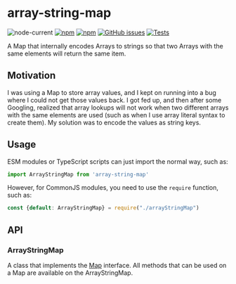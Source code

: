 # array-string-map

![node-current](https://img.shields.io/node/v/array-string-map)
[![npm](https://img.shields.io/npm/v/array-string-map)](https://www.npmjs.com/package/array-string-map)
[![npm](https://img.shields.io/npm/dt/array-string-map)](https://www.npmjs.com/package/array-string-map)
[![GitHub issues](https://img.shields.io/github/issues/PythonCoderAS/array-string-map)](https://github.com/PythonCoderAS/array-string-map/issues)
[![Tests](https://github.com/PythonCoderAS/array-string-map/actions/workflows/test.yml/badge.svg)](https://github.com/PythonCoderAS/array-string-map/actions/workflows/test.yml)

A Map that internally encodes Arrays to strings so that two Arrays with the same elements will return the same item.

## Motivation

I was using a Map to store array values, and I kept on running into a bug where I could not get those values back. I got
fed up, and then after some Googling, realized that array lookups will not work when two different arrays with the same
elements are used (such as when I use array literal syntax to create them). My solution was to encode the values as
string keys.

## Usage

ESM modules or TypeScript scripts can just import the normal way, such as:

```ts
import ArrayStringMap from 'array-string-map'
```

However, for CommonJS modules, you need to use the `require` function, such as:

```js
const {default: ArrayStringMap} = require("./arrayStringMap")
```

## API

### ArrayStringMap

A class that implements the [Map](https://developer.mozilla.org/en-US/docs/Web/JavaScript/Reference/Global_Objects/Map)
interface. All methods that can be used on a Map are available on the ArrayStringMap.

